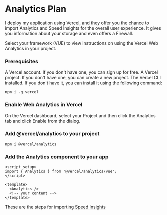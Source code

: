 # Analytics Plan

I deploy my application using Vercel, and they offer you the chance to import Analytics and Speed Insights for the overall user experience. It gives you information about your storage and even offers a Firewall.

Select your framework (VUE) to view instructions on using the Vercel Web Analytics in your project.

### Prerequisites

A Vercel account. If you don't have one, you can sign up for free.
A Vercel project. If you don't have one, you can create a new project.
The Vercel CLI installed. If you don't have it, you can install it using the following command:

```
npm i -g vercel

```

### Enable Web Analytics in Vercel

On the Vercel dashboard, select your Project and then click the Analytics tab and click Enable from the dialog.

### Add @vercel/analytics to your project

```
npm i @vercel/analytics

```

### Add the Analytics component to your app

```
<script setup>
import { Analytics } from '@vercel/analytics/vue';
</script>

<template>
  <Analytics />
  <!-- your content -->
</template>

```

These are the steps for importing [Speed Insights](https://vercel.com/docs/speed-insights/quickstart)
